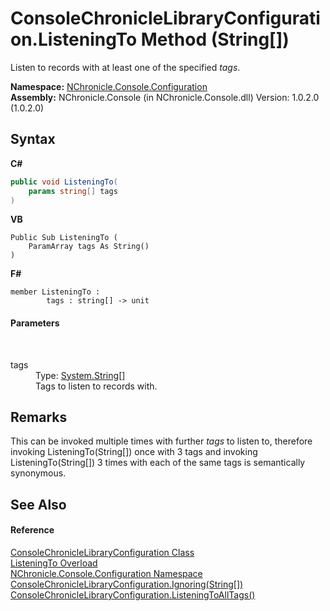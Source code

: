 # ConsoleChronicleLibraryConfiguration.ListeningTo Method (String[])
 

Listen to records with at least one of the specified *tags*.

**Namespace:**&nbsp;<a href="N_NChronicle_Console_Configuration.md">NChronicle.Console.Configuration</a><br />**Assembly:**&nbsp;NChronicle.Console (in NChronicle.Console.dll) Version: 1.0.2.0 (1.0.2.0)

## Syntax

**C#**<br />
``` C#
public void ListeningTo(
	params string[] tags
)
```

**VB**<br />
``` VB
Public Sub ListeningTo ( 
	ParamArray tags As String()
)
```

**F#**<br />
``` F#
member ListeningTo : 
        tags : string[] -> unit 

```


#### Parameters
&nbsp;<dl><dt>tags</dt><dd>Type: <a href="http://msdn2.microsoft.com/en-us/library/s1wwdcbf" target="_blank">System.String</a>[]<br />Tags to listen to records with.</dd></dl>

## Remarks
This can be invoked multiple times with further *tags* to listen to, therefore invoking ListeningTo(String[]) once with 3 tags and invoking ListeningTo(String[]) 3 times with each of the same tags is semantically synonymous.

## See Also


#### Reference
<a href="T_NChronicle_Console_Configuration_ConsoleChronicleLibraryConfiguration.md">ConsoleChronicleLibraryConfiguration Class</a><br /><a href="Overload_NChronicle_Console_Configuration_ConsoleChronicleLibraryConfiguration_ListeningTo.md">ListeningTo Overload</a><br /><a href="N_NChronicle_Console_Configuration.md">NChronicle.Console.Configuration Namespace</a><br /><a href="M_NChronicle_Console_Configuration_ConsoleChronicleLibraryConfiguration_Ignoring_1.md">ConsoleChronicleLibraryConfiguration.Ignoring(String[])</a><br /><a href="M_NChronicle_Console_Configuration_ConsoleChronicleLibraryConfiguration_ListeningToAllTags.md">ConsoleChronicleLibraryConfiguration.ListeningToAllTags()</a><br />
